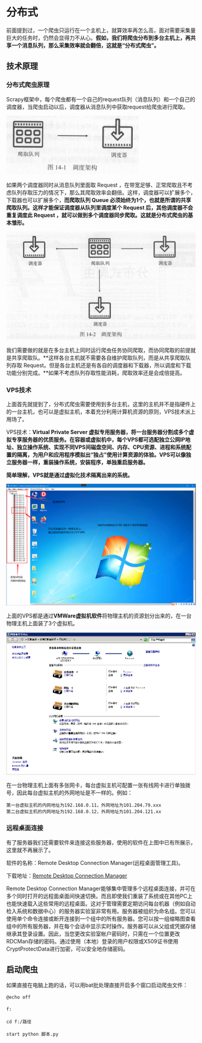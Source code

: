 # 分布式

前面提到过，一个爬虫只运行在一个主机上，就算效率再怎么高，面对需要采集量巨大的任务时，仍然会显得力不从心。**假如，我们将爬虫分布到多台主机上，再共享一个消息队列，那么采集效率就会翻倍，这就是“分布式爬虫”。**

## 技术原理

### 分布式爬虫原理

Scrapy框架中，每个爬虫都有一个自己的request队列（消息队列）和一个自己的调度器，当爬虫启动以后，调度器从消息队列中获取request给爬虫进行爬取。

![QQ截图20200918000607](image/QQ截图20200918000607.png)

如果两个调度器同时从消息队列里面取 Request ，在带宽足够、正常爬取且不考虑队列存取压力的情况下，那么其爬取效率会翻倍。这样，调度器可以扩展多个，下载器也可以扩展多个，**而爬取队列 Queue 必须始终为1个，也就是所谓的共享爬取队列。这样才能保证调度器从队列里调度某个 Request 后，其他调度器不会重复调度此 Request ，就可以做到多个调度器同步爬取。这就是分布式爬虫的基本雏形。**

![QQ截图20200920021917](image/QQ截图20200920021917.png)

我们需要做的就是在多台主机上同时运行爬虫任务协同爬取，而协同爬取的前提就是共享爬取队。**这样各台主机就不需要各自维护爬取队列，而是从共享爬取队列存取 Request。但是各台主机还是有各自的调度器和下载器，所以调度和下载功能分别完成。**如果不考虑队列存取性能消耗，爬取效率还是会成倍提高。

### VPS技术

上面首先就提到了，分布式爬虫需要使用到多台主机，这里的主机并不是指硬件上的一台主机，也可以是虚拟主机，本着充分利用计算机资源的原则，VPS技术派上用场了。

VPS技术：**Virtual Private Server 虚拟专用服务器，将一台服务器分割成多个虚拟专享服务器的优质服务。在容器或虚拟机中，每个VPS都可选配独立公网IP地址、独立操作系统、实现不同VPS间磁盘空间、内存、CPU资源、进程和系统配置的隔离，为用户和应用程序模拟出“独占”使用计算资源的体验。VPS可以像独立服务器一样，重装操作系统，安装程序，单独重启服务器。**

**简单理解，VPS就是通过虚拟化技术隔离出来的系统。**

![QQ截图20200920024137](image/QQ截图20200920024137.png)

上面的VPS都是通过**VMWare虚拟机软件**将物理主机的资源划分出来的，在一台物理主机上面装了3个虚拟机。

![QQ截图20200921093550](image/QQ截图20200921093550.png)

在一台物理主机上面有多张网卡，每台虚拟主机可配置一张有线网卡进行单独拨号，因此每台虚拟主机的外网地址是不一样的。例如：

```
第一台虚拟主机的内网地址为192.168.0.11，外网地址为101.204.79.xxx
第二台虚拟主机的内网地址为192.168.0.12，外网地址为101.204.121.xx
```

### 远程桌面连接

有了服务器我们还需要软件来连接这些服务器，使用的软件在上图中已有所展示，这里就不再展示了。

软件的名称：Remote Desktop Connection Manager(远程桌面管理工具)。

下载地址：[Remote Desktop Connection Manager](https://remotedesktopmanager.com/)

Remote Desktop Connection Manager能够集中管理多个远程桌面连接，并可在多个同时打开的远程面桌面间快速切换。而且即使我们重装了系统或在其他PC上也能快速载入这些常用的远程桌面。这对于管理需要定期访问每台机器（例如自动检入系统和数据中心）的服务器实验室非常有用。服务器被组织为命名组。您可以使用单个命令连接或断开连接到一个组中的所有服务器。您可以按一组缩略图查看组中的所有服务器，并在每个会话中显示实时操作。服务器可以从父组或凭据存储继承其登录设置。因此，当您更改实验室帐户密码时，只需在一个位置更改RDCMan存储的密码。通过使用（本地）登录的用户权限或X509证书使用CryptProtectData进行加密，可以安全地存储密码。

## 启动爬虫

如果直接在电脑上跑的话，可以用bat批处理直接开启多个窗口启动爬虫文件：

```
@echo off

f:

cd f:/路径

start python 脚本.py
```
